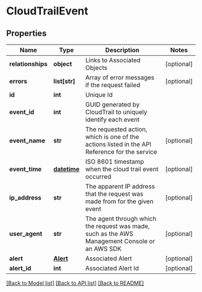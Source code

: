 # CloudTrailEvent

## Properties
Name | Type | Description | Notes
------------ | ------------- | ------------- | -------------
**relationships** | **object** | Links to Associated Objects | [optional] 
**errors** | **list[str]** | Array of error messages if the request failed | [optional] 
**id** | **int** | Unique Id | 
**event_id** | **int** | GUID generated by CloudTrail to uniquely identify each event | 
**event_name** | **str** | The requested action, which is one of the actions listed in the API Reference for the service | [optional] 
**event_time** | [**datetime**](DateTime.md) | ISO 8601 timestamp when the cloud trail event occurred | [optional] 
**ip_address** | **str** | The apparent IP address that the request was made from for the given event | [optional] 
**user_agent** | **str** | The agent through which the request was made, such as the AWS Management Console or an AWS SDK | [optional] 
**alert** | [**Alert**](Alert.md) | Associated Alert | [optional] 
**alert_id** | **int** | Associated Alert Id | [optional] 

[[Back to Model list]](../README.md#documentation-for-models) [[Back to API list]](../README.md#documentation-for-api-endpoints) [[Back to README]](../README.md)


